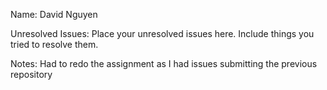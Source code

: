Name: David Nguyen

Unresolved Issues: Place your unresolved issues here. Include things you tried to resolve them. 

Notes: Had to redo the assignment as I had issues submitting the previous repository

###
